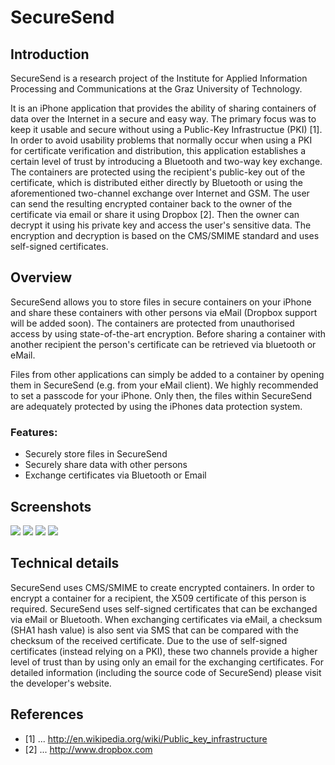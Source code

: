 # SecureSend


## Introduction

SecureSend is a research project of the Institute for Applied Information Processing and 
Communications at the Graz University of Technology.

It is an iPhone application that provides the ability of sharing containers of data over 
the Internet in a secure and easy way. The primary focus was to keep it usable and secure 
without using a Public-Key Infrastructue (PKI) [1]. In order to avoid usability problems 
that normally occur when using a PKI for certificate verification and distribution, this 
application establishes a certain level of trust by introducing a Bluetooth and two-way 
key exchange. The containers are protected using the recipient's public-key out of the 
certificate, which is distributed either directly by Bluetooth or using the aforementioned 
two-channel exchange over Internet and GSM. The user can send the resulting encrypted 
container back to the owner of the certificate via email or share it using Dropbox [2]. 
Then the owner can decrypt it using his private key and access the user's sensitive data. 
The encryption and decryption is based on the CMS/SMIME standard and uses self-signed 
certificates.

## Overview
SecureSend allows you to store files in secure containers on your iPhone and share these 
containers with other persons via eMail (Dropbox support will be added soon). 
The containers are protected from unauthorised access by using state-of-the-art 
encryption. Before sharing a container with another recipient the person's certificate 
can be retrieved via bluetooth or eMail.

Files from other applications can simply be added to a container by opening them in 
SecureSend (e.g. from your eMail client). We highly recommended to set a passcode for 
your iPhone. Only then, the files within SecureSend are adequately protected by using 
the iPhones data protection system.

### Features:
- Securely store files in SecureSend
- Securely share data with other persons
- Exchange certificates via Bluetooth or Email

## Screenshots
<img src="http://cstromberger.at/securesend/tut1@2x.png" />
<img src="http://cstromberger.at/securesend/tut2@2x.png" />

<img src="http://cstromberger.at/securesend/tut3@2x.png" />
<img src="http://cstromberger.at/securesend/tut4@2x.png" />

## Technical details
SecureSend uses CMS/SMIME to create encrypted containers. In order to encrypt a container 
for a recipient, the X509 certificate of this person is required. SecureSend uses 
self-signed certificates that can be exchanged via eMail or Bluetooth. When exchanging 
certificates via eMail, a checksum (SHA1 hash value) is also sent via SMS that can be 
compared with the checksum of the received certificate. Due to the use of self-signed 
certificates (instead relying on a PKI), these two channels provide a higher level of 
trust than by using only an email for the exchanging certificates. For detailed 
information (including the source code of SecureSend) please visit the developer's 
website.




## References
* [1] ... http://en.wikipedia.org/wiki/Public_key_infrastructure
* [2] ... http://www.dropbox.com
